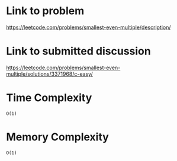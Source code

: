 # Link to problem
https://leetcode.com/problems/smallest-even-multiple/description/

# Link to submitted discussion
https://leetcode.com/problems/smallest-even-multiple/solutions/3371968/c-easy/

# Time Complexity
`O(1)`

# Memory Complexity
`O(1)`
